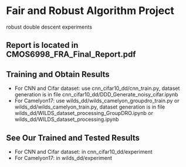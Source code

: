 # Fair and Robust Algorithm Project

robust double descent experiments

## Report is located in  CMOS6998_FRA_Final_Report.pdf
## Training and Obtain Results
- For CNN and Cifar dataset: use cnn_cifar10_dd/cnn_train.py, dataset generation is in file cnn_cifar10_dd/DDD_Generate_noisy_cifar.ipynb
- For Camelyon17: use wilds_dd/wilds_camelyon_groupdro_train.py or  wilds_dd/wilds_camelyon_train.py, dataset generation is in file wilds_dd/WILDS_dataset_processing_GroupDRO.ipynb or wilds_dd/WILDS_dataset_processing.ipynb
## See Our Trained and Tested Results
- For CNN and Cifar dataset: in cnn_cifar10_dd/experiment
- For Camelyon17: in wilds_dd/experiment
